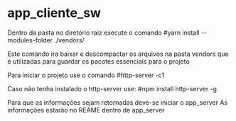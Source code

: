 # app_cliente_sw
Dentro da pasta no diretório raiz execute o comando
#yarn install --modules-folder ./vendors/

Este comando ira baixar e descompactar os arquivos na pasta vendors que é utilizadas para guardar os pacotes essenciais para o projeto

Para iniciar o projeto use o comando
#http-server -c1

Caso não tenha instalado o http-server use:
#npm install http-server -g

Para que as informações sejam retornadas deve-se iniciar o app_server
As informações estarão no REAME dentro de app_server
